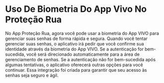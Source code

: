 # Uso De Biometria Do App Vivo No Proteção Rua

No App Proteção Rua, agora você pode usar a biometria do App VIVO para gerenciar suas senhas de forma rápida e segura. Quando você tentar gerenciar suas senhas, o aplicativo irá pedir que você confirme sua identidade através da biometria do App VIVO. Se a autenticação for bem-sucedida, você será direcionado automaticamente para a área de gerenciamento de senhas. Se a autenticação não for bem-sucedida após algumas tentativas, o aplicativo oferecerá outras opções para você continuar. Essa integração foi criada para garantir que seu acesso às senhas seja seguro e ágil.
